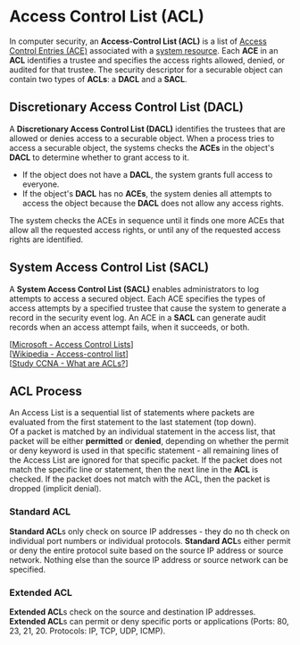 # Access Control List (ACL)

In computer security, an **Access-Control List (ACL)** is a list of [Access Control Entries (ACE)](https://docs.microsoft.com/en-us/windows/win32/secauthz/access-control-entries) associated with a [system resource](https://en.wikipedia.org/wiki/System_resource).
Each **ACE** in an **ACL** identifies a trustee and specifies the access rights allowed, denied, or audited for that trustee.
The security descriptor for a securable object can contain two types of **ACLs**: a **DACL** and a **SACL**.

## Discretionary Access Control List (DACL)

A **Discretionary Access Control List (DACL)** identifies the trustees that are allowed or denies access to a securable object.
When a process tries to access a securable object, the systems checks the **ACEs** in the object's **DACL** to determine whether to grant access to it.

- If the object does not have a **DACL**, the system grants full access to everyone.
- If the object's **DACL** has no **ACEs**, the system denies all attempts to access the object because the **DACL** does not allow any access rights.

The system checks the ACEs in sequence until it finds one more ACEs that allow all the requested access rights, or until any of the requested access rights are identified.

## System Access Control List (SACL)

A **System Access Control List (SACL)** enables administrators to log attempts to access a secured object.
Each ACE specifies the types of access attempts by a specified trustee that cause the system to generate a record in the security event log.
An ACE in a **SACL** can generate audit records when an access attempt fails, when it succeeds, or both.

[[Microsoft - Access Control Lists](https://docs.microsoft.com/en-us/windows/win32/secauthz/access-control-lists)]<br>
[[Wikipedia - Access-control list](https://en.wikipedia.org/wiki/Access-control_list)]<br>
[[Study CCNA - What are ACLs?](https://study-ccna.com/what-are-acls/)]<br>

## ACL Process

An Access List is a sequential list of statements where packets are evaluated from the first statement to the last statement (top down).<br>
Of a packet is matched by an individual statement in the access list, that packet will be either **permitted** or **denied**, depending on whether the permit or deny keyword is used in that specific statement - all remaining lines of the Access List are ignored for that specific packet.
If the packet does not match the specific line or statement, then the next line in the **ACL** is checked.
If the packet does not match with the ACL, then the packet is dropped (implicit denial).

### Standard ACL

**Standard ACL**s only check on source IP addresses - they do no th check on individual port numbers or individual protocols.
**Standard ACL**s either permit or deny the entire protocol suite based on the source IP address or source network.
Nothing else than the source IP address or source network can be specified.

### Extended ACL

**Extended ACL**s check on the source and destination IP addresses.
**Extended ACL**s can permit or deny specific ports or applications (Ports: 80, 23, 21, 20. Protocols: IP, TCP, UDP, ICMP).
